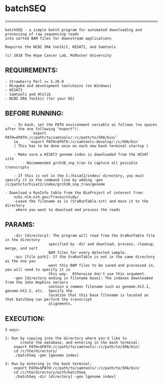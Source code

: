 # batchSEQ

    >>>>>>>>>>>>>>>>>>>>>>>>>>>>>>>>>>>>>>>>>>>>>>>>>>>>>>>>>>>>>>>>>>>>>>>>>>>>>>>>>>>>>>>>>>>>>>>>>>>>>

    batchSEQ - a simple batch program for automated downloading and processing of raw sequencing reads
    into sorted BAM files for downstream applications

    Requires the NCBI SRA toolkit, HISAT2, and Samtools

    (c) 2018 The Hope Cancer Lab, McMaster University

   >>>>>>>>>>>>>>>>>>>>>>>>>>>>>>>>>>>>>>>>>>>>>>>>>>>>>>>>>>>>>>>>>>>>>>>>>>>>>>>>>>>>>>>>>>>>>>>>>>>>>
   
## REQUIREMENTS:
   
   	- Strawberry Perl >= 5.28.0
	- Mingw64 and development toolchains (on Windows)
	- HISAT2
	- Samtools and Htslib
	- NCBI SRA Toolkit (for your OS)
   
## BEFORE RUNNING:

        - In bash, set the PATH environment variable as follows (no spaces after the one following "export"):
                `export PATH=$PATH:/c/path/to/samtools/:/c/path/to/SRA/bin/`
		ie.    `export PATH=$PATH:/c/samtools-develop/:/c/SRA/bin`
		( This has to be done once on each new bash terminal startup )
		
        - Make sure a HISAT2 genome index is downloaded from the HISAT site
            - Recommended grch38_snp_tran to capture all possible transcripts
	    
        - If this is not in the C:/hisat2/index/ directory, you must specify it in the command line by adding -gen /c/path/to/hisat2/index/grch38_snp_tran/genome
	
	- Download a RunInfo table from the BioProject of interest from:
		ncbi.nlm.nih.gov/Traces/study/
		-Leave the filename as is (SraRunTable.txt) and move it to the directory
		 where you want to download and process the reads

## PARAMS:

        -dir [directory]: The program will read from the SraRunTable file in the directory
                        specified by -dir and download, process, cleanup, merge, and sort
                        BAM files for every detected sample.
        -acc [file path]: If the SraRunTable is not in the same directory as the one you
                        want this BAM files to be saved and processed in, you will need to specify it in
                        this way.  Otherwise don't use this argument.
        -gen [directory ending in filename base]: The indexes downloaded from the John Hopkins servers
                        contain a common filename such as genome.ht2.1, genome.ht2.2, etc.  Specify the
                        location that this base filename is located so that batchSeq can perform the transcript
                        alignments.
                                                                                                        
 ## EXECUTION:
    
	2 ways:

	1: Run by copying into the directory where you'd like to
           create the database, and entering in the bash terminal:
		export PATH=$PATH:/c/path/to/samtools/:/c/path/to/SRA/bin/
		cd /c/the/directory/
		./batchSeq -gen [genome index]

	2: Run by entering in the bash terminal:
		export PATH=$PATH:/c/path/to/samtools/:/c/path/to/SRA/bin/
		cd /c/the/directory/with/batchSeq
		./batchSeq -dir [directory] -gen [genome index]
